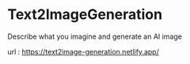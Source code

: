 # Text2ImageGeneration
Describe what you imagine and  generate an AI image 

url : https://text2image-generation.netlify.app/
